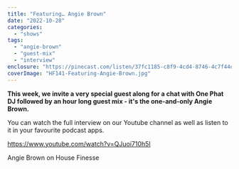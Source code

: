 ```yaml
---
title: "Featuring… Angie Brown"
date: "2022-10-28"
categories: 
  - "shows"
tags: 
  - "angie-brown"
  - "guest-mix"
  - "interview"
enclosure: "https://pinecast.com/listen/37fc1185-c8f9-4cd4-8746-4c7f44deaf1b.mp3 114760245 audio/mpeg "
coverImage: "HF141-Featuring-Angie-Brown.jpg"
---
```


**This week, we invite a very special guest along for a chat with One Phat DJ followed by an hour long guest mix - it's the one-and-only Angie Brown.**

You can watch the full interview on our Youtube channel as well as listen to it in your favourite podcast apps.

https://www.youtube.com/watch?v=QJuoi710h5I

Angie Brown on House Finesse

